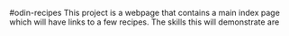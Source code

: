 #odin-recipes 
This project is a webpage that contains a main index page which will have links to a few recipes. The skills this will demonstrate are